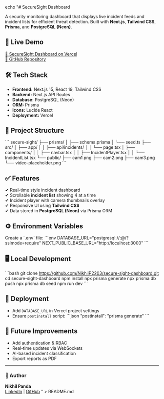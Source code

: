 echo "# SecureSight Dashboard

A security monitoring dashboard that displays live incident feeds and incident lists for efficient threat detection. Built with **Next.js**, **Tailwind CSS**, **Prisma**, and **PostgreSQL (Neon)**.

## 🚀 Live Demo
[🔗 SecureSight Dashboard on Vercel](https://secure-sight-dashboard.vercel.app)  
[🔗 GitHub Repository](https://github.com/NikhilP2203/secure-sight-dashboard)

## 🛠 Tech Stack
- **Frontend:** Next.js 15, React 19, Tailwind CSS
- **Backend:** Next.js API Routes
- **Database:** PostgreSQL (Neon)
- **ORM:** Prisma
- **Icons:** Lucide React
- **Deployment:** Vercel

## 📂 Project Structure
\`\`\`
secure-sight/
├── prisma/
│   ├── schema.prisma
│   └── seed.ts
├── src/
│   ├── app/
│   │   ├── api/incidents/
│   │   └── page.tsx
│   ├── components/
│   │   ├── navbar.tsx
│   │   ├── IncidentPlayer.tsx
│   │   └── IncidentList.tsx
└── public/
    ├── cam1.png
    ├── cam2.png
    ├── cam3.png
    └── video-placeholder.png
\`\`\`

## ✅ Features
✔ Real-time style incident dashboard  
✔ Scrollable **incident list** showing 4 at a time  
✔ Incident player with camera thumbnails overlay  
✔ Responsive UI using **Tailwind CSS**  
✔ Data stored in **PostgreSQL (Neon)** via Prisma ORM  

## ⚙️ Environment Variables
Create a \`.env\` file:
\`\`\`env
DATABASE_URL=\"postgresql://<username>:<password>@<host>/<db>?sslmode=require\"
NEXT_PUBLIC_BASE_URL=\"http://localhost:3000\"
\`\`\`

## 🖥 Local Development
\`\`\`bash
git clone https://github.com/NikhilP2203/secure-sight-dashboard.git
cd secure-sight-dashboard
npm install
npx prisma generate
npx prisma db push
npx prisma db seed
npm run dev
\`\`\`

## 🚀 Deployment
- Add `DATABASE_URL` in Vercel project settings
- Ensure `postinstall` script:
\`\`\`json
\"postinstall\": \"prisma generate\"
\`\`\`

## 🔮 Future Improvements
- Add authentication & RBAC
- Real-time updates via WebSockets
- AI-based incident classification
- Export reports as PDF

---

### 📌 Author
**Nikhil Panda**  
[LinkedIn](https://www.linkedin.com/in/nikhilpanda11/) | [GitHub](https://github.com/NikhilP2203)
" > README.md
